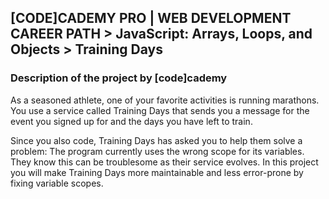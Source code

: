 ## [CODE]CADEMY PRO | WEB DEVELOPMENT CAREER PATH > JavaScript: Arrays, Loops, and Objects > Training Days
### Description of the project by [code]cademy
As a seasoned athlete, one of your favorite activities is running marathons. You use a service called Training Days that sends you a message for the event you signed up for and the days you have left to train.  

Since you also code, Training Days has asked you to help them solve a problem: The program currently uses the wrong scope for its variables. They know this can be troublesome as their service evolves. In this project you will make Training Days more maintainable and less error-prone by fixing variable scopes.